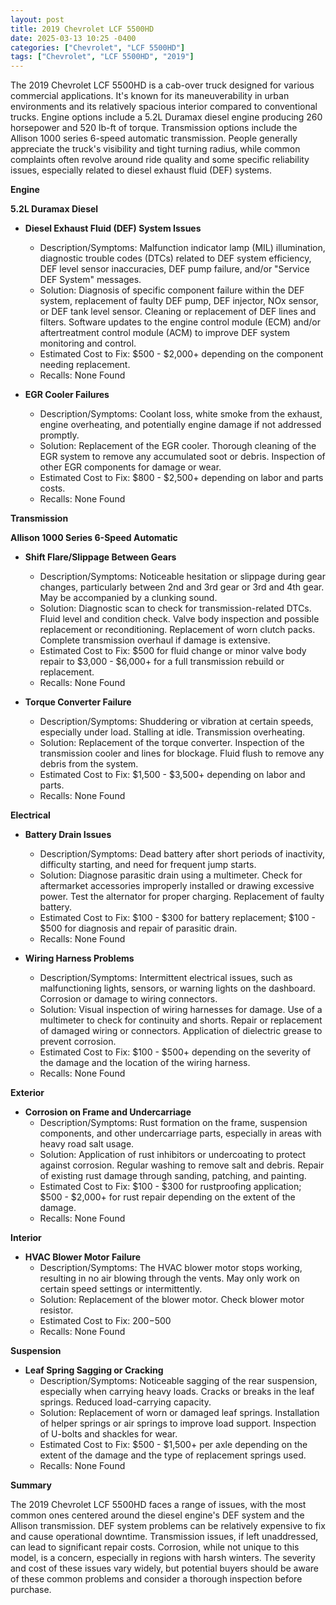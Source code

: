 ```yaml
---
layout: post
title: 2019 Chevrolet LCF 5500HD
date: 2025-03-13 10:25 -0400
categories: ["Chevrolet", "LCF 5500HD"]
tags: ["Chevrolet", "LCF 5500HD", "2019"]
---
```

The 2019 Chevrolet LCF 5500HD is a cab-over truck designed for various commercial applications. It's known for its maneuverability in urban environments and its relatively spacious interior compared to conventional trucks. Engine options include a 5.2L Duramax diesel engine producing 260 horsepower and 520 lb-ft of torque. Transmission options include the Allison 1000 series 6-speed automatic transmission. People generally appreciate the truck's visibility and tight turning radius, while common complaints often revolve around ride quality and some specific reliability issues, especially related to diesel exhaust fluid (DEF) systems.

**Engine**

**5.2L Duramax Diesel**

* **Diesel Exhaust Fluid (DEF) System Issues**
    * Description/Symptoms: Malfunction indicator lamp (MIL) illumination, diagnostic trouble codes (DTCs) related to DEF system efficiency, DEF level sensor inaccuracies, DEF pump failure, and/or "Service DEF System" messages.
    * Solution: Diagnosis of specific component failure within the DEF system, replacement of faulty DEF pump, DEF injector, NOx sensor, or DEF tank level sensor. Cleaning or replacement of DEF lines and filters. Software updates to the engine control module (ECM) and/or aftertreatment control module (ACM) to improve DEF system monitoring and control.
    * Estimated Cost to Fix: $500 - $2,000+ depending on the component needing replacement.
    * Recalls: None Found

* **EGR Cooler Failures**
    * Description/Symptoms: Coolant loss, white smoke from the exhaust, engine overheating, and potentially engine damage if not addressed promptly.
    * Solution: Replacement of the EGR cooler. Thorough cleaning of the EGR system to remove any accumulated soot or debris. Inspection of other EGR components for damage or wear.
    * Estimated Cost to Fix: $800 - $2,500+ depending on labor and parts costs.
    * Recalls: None Found

**Transmission**

**Allison 1000 Series 6-Speed Automatic**

* **Shift Flare/Slippage Between Gears**
    * Description/Symptoms: Noticeable hesitation or slippage during gear changes, particularly between 2nd and 3rd gear or 3rd and 4th gear. May be accompanied by a clunking sound.
    * Solution: Diagnostic scan to check for transmission-related DTCs. Fluid level and condition check. Valve body inspection and possible replacement or reconditioning. Replacement of worn clutch packs. Complete transmission overhaul if damage is extensive.
    * Estimated Cost to Fix: $500 for fluid change or minor valve body repair to $3,000 - $6,000+ for a full transmission rebuild or replacement.
    * Recalls: None Found

* **Torque Converter Failure**
    * Description/Symptoms: Shuddering or vibration at certain speeds, especially under load. Stalling at idle. Transmission overheating.
    * Solution: Replacement of the torque converter. Inspection of the transmission cooler and lines for blockage. Fluid flush to remove any debris from the system.
    * Estimated Cost to Fix: $1,500 - $3,500+ depending on labor and parts.
    * Recalls: None Found

**Electrical**

* **Battery Drain Issues**
    * Description/Symptoms: Dead battery after short periods of inactivity, difficulty starting, and need for frequent jump starts.
    * Solution: Diagnose parasitic drain using a multimeter. Check for aftermarket accessories improperly installed or drawing excessive power. Test the alternator for proper charging. Replacement of faulty battery.
    * Estimated Cost to Fix: $100 - $300 for battery replacement; $100 - $500 for diagnosis and repair of parasitic drain.
    * Recalls: None Found

* **Wiring Harness Problems**
    * Description/Symptoms: Intermittent electrical issues, such as malfunctioning lights, sensors, or warning lights on the dashboard. Corrosion or damage to wiring connectors.
    * Solution: Visual inspection of wiring harnesses for damage. Use of a multimeter to check for continuity and shorts. Repair or replacement of damaged wiring or connectors. Application of dielectric grease to prevent corrosion.
    * Estimated Cost to Fix: $100 - $500+ depending on the severity of the damage and the location of the wiring harness.
    * Recalls: None Found

**Exterior**

* **Corrosion on Frame and Undercarriage**
    * Description/Symptoms: Rust formation on the frame, suspension components, and other undercarriage parts, especially in areas with heavy road salt usage.
    * Solution: Application of rust inhibitors or undercoating to protect against corrosion. Regular washing to remove salt and debris. Repair of existing rust damage through sanding, patching, and painting.
    * Estimated Cost to Fix: $100 - $300 for rustproofing application; $500 - $2,000+ for rust repair depending on the extent of the damage.
    * Recalls: None Found

**Interior**

* **HVAC Blower Motor Failure**
    * Description/Symptoms: The HVAC blower motor stops working, resulting in no air blowing through the vents. May only work on certain speed settings or intermittently.
    * Solution: Replacement of the blower motor. Check blower motor resistor.
    * Estimated Cost to Fix: $200-$500
    * Recalls: None Found

**Suspension**

* **Leaf Spring Sagging or Cracking**
    * Description/Symptoms: Noticeable sagging of the rear suspension, especially when carrying heavy loads. Cracks or breaks in the leaf springs. Reduced load-carrying capacity.
    * Solution: Replacement of worn or damaged leaf springs. Installation of helper springs or air springs to improve load support. Inspection of U-bolts and shackles for wear.
    * Estimated Cost to Fix: $500 - $1,500+ per axle depending on the extent of the damage and the type of replacement springs used.
    * Recalls: None Found

**Summary**

The 2019 Chevrolet LCF 5500HD faces a range of issues, with the most common ones centered around the diesel engine's DEF system and the Allison transmission. DEF system problems can be relatively expensive to fix and cause operational downtime. Transmission issues, if left unaddressed, can lead to significant repair costs. Corrosion, while not unique to this model, is a concern, especially in regions with harsh winters. The severity and cost of these issues vary widely, but potential buyers should be aware of these common problems and consider a thorough inspection before purchase.

